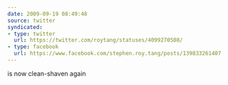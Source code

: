 ```yaml
---
date: 2009-09-19 08:49:48
source: twitter
syndicated:
- type: twitter
  url: https://twitter.com/roytang/statuses/4099270508/
- type: facebook
  url: https://www.facebook.com/stephen.roy.tang/posts/139833261407
---
```


is now clean-shaven again